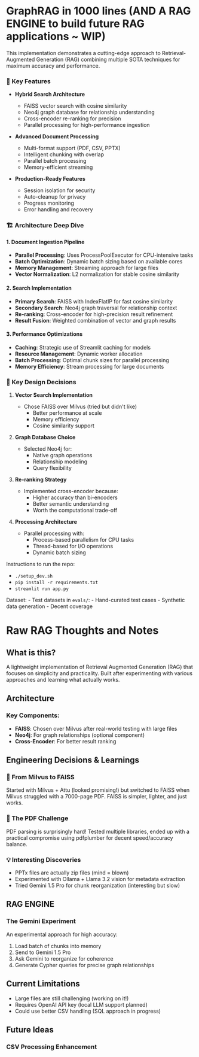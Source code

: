 # GraphRAG in 1000 lines (AND A RAG ENGINE to build future RAG applications ~ WIP)

This implementation demonstrates a cutting-edge approach to Retrieval-Augmented Generation (RAG) combining multiple SOTA techniques for maximum accuracy and performance.

### 🎯 Key Features

- **Hybrid Search Architecture**
  - FAISS vector search with cosine similarity
  - Neo4j graph database for relationship understanding
  - Cross-encoder re-ranking for precision
  - Parallel processing for high-performance ingestion

- **Advanced Document Processing**
  - Multi-format support (PDF, CSV, PPTX)
  - Intelligent chunking with overlap
  - Parallel batch processing
  - Memory-efficient streaming

- **Production-Ready Features**
  - Session isolation for security
  - Auto-cleanup for privacy
  - Progress monitoring
  - Error handling and recovery

### 🏗️ Architecture Deep Dive

#### 1. Document Ingestion Pipeline
- **Parallel Processing**: Uses ProcessPoolExecutor for CPU-intensive tasks
- **Batch Optimization**: Dynamic batch sizing based on available cores
- **Memory Management**: Streaming approach for large files
- **Vector Normalization**: L2 normalization for stable cosine similarity

#### 2. Search Implementation
- **Primary Search**: FAISS with IndexFlatIP for fast cosine similarity
- **Secondary Search**: Neo4j graph traversal for relationship context
- **Re-ranking**: Cross-encoder for high-precision result refinement
- **Result Fusion**: Weighted combination of vector and graph results

#### 3. Performance Optimizations
- **Caching**: Strategic use of Streamlit caching for models
- **Resource Management**: Dynamic worker allocation
- **Batch Processing**: Optimal chunk sizes for parallel processing
- **Memory Efficiency**: Stream processing for large documents

### 🤔 Key Design Decisions

1. **Vector Search Implementation**
   - Chose FAISS over Milvus (tried but didn't like)
     * Better performance at scale
     * Memory efficiency
     * Cosine similarity support
   
2. **Graph Database Choice**
   - Selected Neo4j for:
     * Native graph operations
     * Relationship modeling
     * Query flexibility

3. **Re-ranking Strategy**
   - Implemented cross-encoder because:
     * Higher accuracy than bi-encoders
     * Better semantic understanding
     * Worth the computational trade-off

4. **Processing Architecture**
   - Parallel processing with:
     * Process-based parallelism for CPU tasks
     * Thread-based for I/O operations
     * Dynamic batch sizing


Instructions to run the repo:
- `./setup_dev.sh`
- `pip install -r requirements.txt`
- `streamlit run app.py`


Dataset:
    - Test datasets in `evals/`:
        - Hand-curated test cases
        - Synthetic data generation
        - Decent coverage


# Raw RAG Thoughts and Notes

## What is this?
A lightweight implementation of Retrieval Augmented Generation (RAG) that focuses on simplicity and practicality. Built after experimenting with various approaches and learning what actually works.

## Architecture
### Key Components:
- **FAISS**: Chosen over Milvus after real-world testing with large files
- **Neo4j**: For graph relationships (optional component) 
- **Cross-Encoder**: For better result ranking

## Engineering Decisions & Learnings

### 🔄 From Milvus to FAISS
Started with Milvus + Attu (looked promising!) but switched to FAISS when Milvus struggled with a 7000-page PDF. FAISS is simpler, lighter, and just works.

### 📄 The PDF Challenge
PDF parsing is surprisingly hard! Tested multiple libraries, ended up with a practical compromise using pdfplumber for decent speed/accuracy balance.

### 💡 Interesting Discoveries
- PPTx files are actually zip files (mind = blown)
- Experimented with Ollama + Llama 3.2 vision for metadata extraction
- Tried Gemini 1.5 Pro for chunk reorganization (interesting but slow)

## RAG ENGINE

### The Gemini Experiment
An experimental approach for high accuracy:
1. Load batch of chunks into memory
2. Send to Gemini 1.5 Pro
3. Ask Gemini to reorganize for coherence
4. Generate Cypher queries for precise graph relationships

## Current Limitations
- Large files are still challenging (working on it!)
- Requires OpenAI API key (local LLM support planned)
- Could use better CSV handling (SQL approach in progress)

## Future Ideas
### CSV Processing Enhancement



